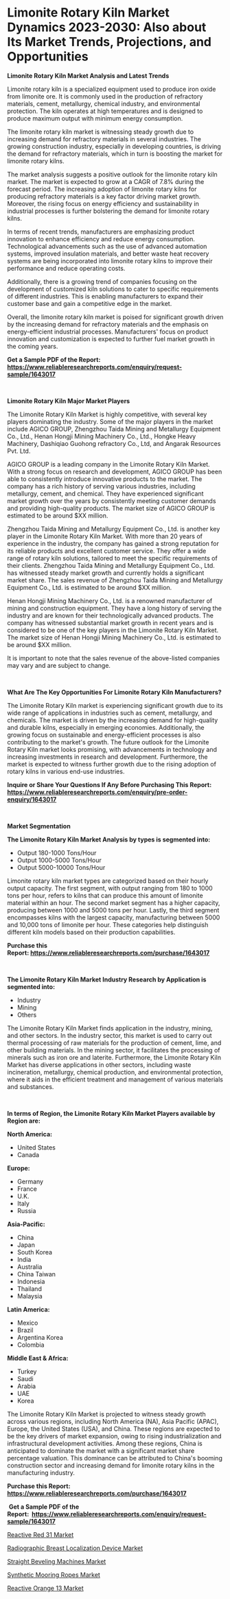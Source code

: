 <p><h1>Limonite Rotary Kiln Market Dynamics 2023-2030: Also about Its Market Trends, Projections, and Opportunities</h1></p><p><strong>Limonite Rotary Kiln Market Analysis and Latest Trends</strong></p>
<p><p>Limonite rotary kiln is a specialized equipment used to produce iron oxide from limonite ore. It is commonly used in the production of refractory materials, cement, metallurgy, chemical industry, and environmental protection. The kiln operates at high temperatures and is designed to produce maximum output with minimum energy consumption.</p><p>The limonite rotary kiln market is witnessing steady growth due to increasing demand for refractory materials in several industries. The growing construction industry, especially in developing countries, is driving the demand for refractory materials, which in turn is boosting the market for limonite rotary kilns.</p><p>The market analysis suggests a positive outlook for the limonite rotary kiln market. The market is expected to grow at a CAGR of 7.8% during the forecast period. The increasing adoption of limonite rotary kilns for producing refractory materials is a key factor driving market growth. Moreover, the rising focus on energy efficiency and sustainability in industrial processes is further bolstering the demand for limonite rotary kilns.</p><p>In terms of recent trends, manufacturers are emphasizing product innovation to enhance efficiency and reduce energy consumption. Technological advancements such as the use of advanced automation systems, improved insulation materials, and better waste heat recovery systems are being incorporated into limonite rotary kilns to improve their performance and reduce operating costs.</p><p>Additionally, there is a growing trend of companies focusing on the development of customized kiln solutions to cater to specific requirements of different industries. This is enabling manufacturers to expand their customer base and gain a competitive edge in the market.</p><p>Overall, the limonite rotary kiln market is poised for significant growth driven by the increasing demand for refractory materials and the emphasis on energy-efficient industrial processes. Manufacturers' focus on product innovation and customization is expected to further fuel market growth in the coming years.</p></p>
<p><strong>Get a Sample PDF of the Report:&nbsp; <a href="https://www.reliableresearchreports.com/enquiry/request-sample/1643017">https://www.reliableresearchreports.com/enquiry/request-sample/1643017</a></strong></p>
<p>&nbsp;</p>
<p><strong>Limonite Rotary Kiln Major Market Players</strong></p>
<p><p>The Limonite Rotary Kiln Market is highly competitive, with several key players dominating the industry. Some of the major players in the market include AGICO GROUP, Zhengzhou Taida Mining and Metallurgy Equipment Co., Ltd., Henan Hongji Mining Machinery Co., Ltd., Hongke Heavy Machinery, Dashiqiao Guohong refractory Co., Ltd, and Angarak Resources Pvt. Ltd.</p><p>AGICO GROUP is a leading company in the Limonite Rotary Kiln Market. With a strong focus on research and development, AGICO GROUP has been able to consistently introduce innovative products to the market. The company has a rich history of serving various industries, including metallurgy, cement, and chemical. They have experienced significant market growth over the years by consistently meeting customer demands and providing high-quality products. The market size of AGICO GROUP is estimated to be around $XX million.</p><p>Zhengzhou Taida Mining and Metallurgy Equipment Co., Ltd. is another key player in the Limonite Rotary Kiln Market. With more than 20 years of experience in the industry, the company has gained a strong reputation for its reliable products and excellent customer service. They offer a wide range of rotary kiln solutions, tailored to meet the specific requirements of their clients. Zhengzhou Taida Mining and Metallurgy Equipment Co., Ltd. has witnessed steady market growth and currently holds a significant market share. The sales revenue of Zhengzhou Taida Mining and Metallurgy Equipment Co., Ltd. is estimated to be around $XX million.</p><p>Henan Hongji Mining Machinery Co., Ltd. is a renowned manufacturer of mining and construction equipment. They have a long history of serving the industry and are known for their technologically advanced products. The company has witnessed substantial market growth in recent years and is considered to be one of the key players in the Limonite Rotary Kiln Market. The market size of Henan Hongji Mining Machinery Co., Ltd. is estimated to be around $XX million.</p><p>It is important to note that the sales revenue of the above-listed companies may vary and are subject to change.</p></p>
<p>&nbsp;</p>
<p><strong>What Are The Key Opportunities For Limonite Rotary Kiln Manufacturers?</strong></p>
<p><p>The Limonite Rotary Kiln market is experiencing significant growth due to its wide range of applications in industries such as cement, metallurgy, and chemicals. The market is driven by the increasing demand for high-quality and durable kilns, especially in emerging economies. Additionally, the growing focus on sustainable and energy-efficient processes is also contributing to the market's growth. The future outlook for the Limonite Rotary Kiln market looks promising, with advancements in technology and increasing investments in research and development. Furthermore, the market is expected to witness further growth due to the rising adoption of rotary kilns in various end-use industries.</p></p>
<p><strong>Inquire or Share Your Questions If Any Before Purchasing This Report: <a href="https://www.reliableresearchreports.com/enquiry/pre-order-enquiry/1643017">https://www.reliableresearchreports.com/enquiry/pre-order-enquiry/1643017</a></strong></p>
<p>&nbsp;</p>
<p><strong>Market Segmentation</strong></p>
<p><strong>The Limonite Rotary Kiln Market Analysis by types is segmented into:</strong></p>
<p><ul><li>Output 180-1000 Tons/Hour</li><li>Output 1000-5000 Tons/Hour</li><li>Output 5000-10000 Tons/Hour</li></ul></p>
<p><p>Limonite rotary kiln market types are categorized based on their hourly output capacity. The first segment, with output ranging from 180 to 1000 tons per hour, refers to kilns that can produce this amount of limonite material within an hour. The second market segment has a higher capacity, producing between 1000 and 5000 tons per hour. Lastly, the third segment encompasses kilns with the largest capacity, manufacturing between 5000 and 10,000 tons of limonite per hour. These categories help distinguish different kiln models based on their production capabilities.</p></p>
<p><strong>Purchase this Report:&nbsp;<a href="https://www.reliableresearchreports.com/purchase/1643017">https://www.reliableresearchreports.com/purchase/1643017</a></strong></p>
<p>&nbsp;</p>
<p><strong>The Limonite Rotary Kiln Market Industry Research by Application is segmented into:</strong></p>
<p><ul><li>Industry</li><li>Mining</li><li>Others</li></ul></p>
<p><p>The Limonite Rotary Kiln Market finds application in the industry, mining, and other sectors. In the industry sector, this market is used to carry out thermal processing of raw materials for the production of cement, lime, and other building materials. In the mining sector, it facilitates the processing of minerals such as iron ore and laterite. Furthermore, the Limonite Rotary Kiln Market has diverse applications in other sectors, including waste incineration, metallurgy, chemical production, and environmental protection, where it aids in the efficient treatment and management of various materials and substances.</p></p>
<p>&nbsp;</p>
<p><strong>In terms of Region, the Limonite Rotary Kiln Market Players available by Region are:</strong></p>
<p>
    <p> <strong> North America: </strong>
        <ul>
            <li>United States</li>
            <li>Canada</li>
        </ul>
        </p> 
    <p> <strong> Europe: </strong>
        <ul>
            <li>Germany</li>
            <li>France</li>
            <li>U.K.</li>
            <li>Italy</li>
            <li>Russia</li>
        </ul>
        </p> 
    <p> <strong> Asia-Pacific: </strong>
        <ul>
            <li>China</li>
            <li>Japan</li>
            <li>South Korea</li>
            <li>India</li>
            <li>Australia</li>
            <li>China Taiwan</li>
            <li>Indonesia</li>
            <li>Thailand</li>
            <li>Malaysia</li>
        </ul>
        </p> 
    <p> <strong> Latin America: </strong>
        <ul>
            <li>Mexico</li>
            <li>Brazil</li>
            <li>Argentina Korea</li>
            <li>Colombia</li>
        </ul>
        </p> 
    <p> <strong> Middle East & Africa: </strong>
        <ul>
            <li>Turkey</li>
            <li>Saudi</li>
            <li>Arabia</li>
            <li>UAE</li>
            <li>Korea</li>
        </ul>
    </p>
    </p>
<p><p>The Limonite Rotary Kiln Market is projected to witness steady growth across various regions, including North America (NA), Asia Pacific (APAC), Europe, the United States (USA), and China. These regions are expected to be the key drivers of market expansion, owing to rising industrialization and infrastructural development activities. Among these regions, China is anticipated to dominate the market with a significant market share percentage valuation. This dominance can be attributed to China's booming construction sector and increasing demand for limonite rotary kilns in the manufacturing industry.</p></p>
<p><strong>Purchase this Report: <a href="https://www.reliableresearchreports.com/purchase/1643017">https://www.reliableresearchreports.com/purchase/1643017</a></strong></p>
<p>&nbsp;<strong>Get a Sample PDF of the Report:&nbsp;&nbsp;<a href="https://www.reliableresearchreports.com/enquiry/request-sample/1643017">https://www.reliableresearchreports.com/enquiry/request-sample/1643017</a></strong></p>
<p><strong></strong></p>
<p><p><a href="https://www.linkedin.com/pulse/reactive-red-31-market-size-share-amp-trends-analysis-report-rz2me/">Reactive Red 31 Market</a></p><p><a href="https://github.com/RickHolmes3/Market-Research-Report-List-1/blob/main/radiographic-breast-localization-device-market.md">Radiographic Breast Localization Device Market</a></p><p><a href="https://medium.com/@tobyyundt2023/straight-beveling-machines-market-competitive-analysis-market-trends-and-forecast-to-2030-ac7cb7d7e928">Straight Beveling Machines Market</a></p><p><a href="https://medium.com/@hesterorn1944/synthetic-mooring-ropes-market-size-market-outlook-and-market-forecast-2023-to-2030-1da370aa55ea">Synthetic Mooring Ropes Market</a></p><p><a href="https://www.linkedin.com/pulse/reactive-orange-13-market-insights-players-forecast-till-ikc7e/">Reactive Orange 13 Market</a></p></p>